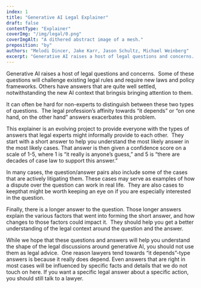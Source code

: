 ```yaml
---
index: 1
title: "Generative AI Legal Explainer"
draft: false
contentType: "Explainer"
coverImg: "/img/legal/0.png"
coverImgAlt: "A dithered abstract image of a mesh."
preposition: "by"
authors: "Melodi Dincer, Jake Karr, Jason Schultz, Michael Weinberg"
excerpt: "Generative AI raises a host of legal questions and concerns.  Some of these questions will challenge existing legal rules and require new laws and policy frameworks. Others have answers that are quite well settled, notwithstanding the new AI context that bringsis bringing attention to them."
---
```


Generative AI raises a host of legal questions and concerns.  Some of these questions will challenge existing legal rules and require new laws and policy frameworks. Others have answers that are quite well settled, notwithstanding the new AI context that bringsis bringing attention to them.

It can often be hard for non-experts to distinguish between these two types of questions.  The legal profession’s affinity towards “it depends” or “on one hand, on the other hand” answers exacerbates this problem.  

This explainer is an evolving project to provide everyone with the types of answers that legal experts might informally provide to each other.  They start with a short answer to help you understand the most likely answer in the most likely cases. That answer is then given a confidence score on a scale of 1-5, where 1 is “it really is anyone’s guess,” and 5 is “there are decades of case law to support this answer.” 

In many cases, the question/answer pairs also include some of the cases that are actively litigating them. These cases may serve as examples of how a dispute over the question can work in real life.  They are also cases to keepthat might be worth keeping an eye on if you are especially interested in the question.

Finally, there is a longer answer to the question. Those longer answers explain the various factors that went into forming the short answer, and how changes to those factors could impact it.  They should help you get a better understanding of the legal context around the question and the answer.

While we hope that these questions and answers will help you understand the shape of the legal discussions around generative AI, you should not use them as legal advice.  One reason lawyers tend towards “it depends”-type answers is because it really does depend. Even answers that are right in most cases will be influenced by specific facts and details that we do not touch on here. If you want a specific legal answer about a specific action, you should still talk to a lawyer.